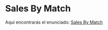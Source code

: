 # Sales By Match

Aquí encontrarás el enunciado:
[Sales By Match](https://www.hackerrank.com/challenges/sock-merchant/problem?isFullScreen=true)